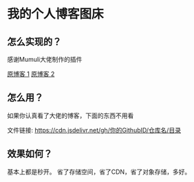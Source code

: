 # 我的个人博客图床

## 怎么实现的？
感谢Mumuli大佬制作的插件

[原博客 1](https://blog.mumuli.cn/148.html?tdsourcetag=s_pctim_aiomsg)
[原博客 2](https://blog.mumuli.cn/120.html)

## 怎么用？
如果你认真看了大佬的博客，下面的东西不用看

文件链接: https://cdn.jsdelivr.net/gh/你的GithubID/仓库名/目录

## 效果如何？
基本上都是秒开。
省了存储空间，省了CDN，省了对象存储，多好。
